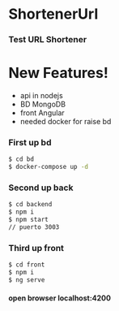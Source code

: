 # ShortenerUrl

### Test URL Shortener
# New Features!

  - api in nodejs
  - BD MongoDB
  - front Angular
  - needed docker for raise bd
### First up bd

```sh
$ cd bd
$ docker-compose up -d
```

### Second up back

```sh
$ cd backend
$ npm i
$ npm start
// puerto 3003
```

### Third up front

```sh
$ cd front
$ npm i
$ ng serve
```

#### open browser localhost:4200